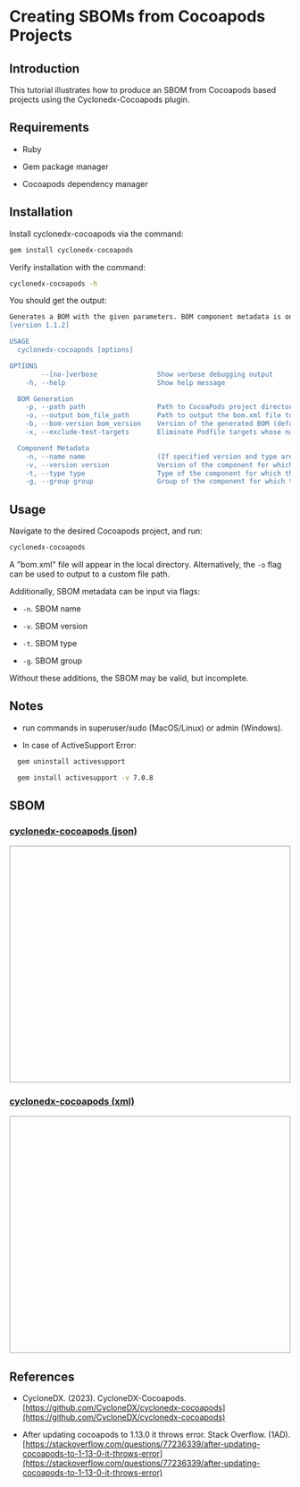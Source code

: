 # Creating SBOMs from Cocoapods Projects

## Introduction

This tutorial illustrates how to produce an SBOM from Cocoapods based projects using the Cyclonedx-Cocoapods plugin.

## Requirements

* Ruby

* Gem package manager

* Cocoapods dependency manager

## Installation

Install cyclonedx-cocoapods via the command:

```bash
gem install cyclonedx-cocoapods
```

Verify installation with the command:

```bash
cyclonedx-cocoapods -h
```

You should get the output:

```bash
Generates a BOM with the given parameters. BOM component metadata is only generated if the component's name, version, and type are provided using the --name, --version, and --type parameters.
[version 1.1.2]

USAGE
  cyclonedx-cocoapods [options]

OPTIONS
        --[no-]verbose               Show verbose debugging output
    -h, --help                       Show help message

  BOM Generation
    -p, --path path                  Path to CocoaPods project directory (default: current directory)
    -o, --output bom_file_path       Path to output the bom.xml file to (default: "bom.xml")
    -b, --bom-version bom_version    Version of the generated BOM (default: "1")
    -x, --exclude-test-targets       Eliminate Podfile targets whose name contains the word "test"

  Component Metadata
    -n, --name name                  (If specified version and type are also required) Name of the component for which the BOM is generated
    -v, --version version            Version of the component for which the BOM is generated
    -t, --type type                  Type of the component for which the BOM is generated (one of application|framework|library|container|operating-system|device|firmware|file)
    -g, --group group                Group of the component for which the BOM is generated

```
## Usage

Navigate to the desired Cocoapods project, and run:


```bash
cyclonedx-cocoapods
```

A "bom.xml" file will appear in the local directory. Alternatively, the ```-o``` flag can be used to output to a custom file path.


Additionally, SBOM metadata can be input via flags:

* ```-n```. SBOM name

* ```-v```. SBOM version

* ```-t```. SBOM type

* ```-g```. SBOM group


Without these additions, the SBOM may be valid, but incomplete.

## Notes

* run commands in superuser/sudo (MacOS/Linux) or admin (Windows).

* In case of ActiveSupport Error:

```bash
  gem uninstall activesupport

  gem install activesupport -v 7.0.8
```

## SBOM

<html lang="en">
<head>
    <meta charset="UTF-8">
    <meta name="viewport" content="width=device-width, initial-scale=1.0">
    <title>Pretty JSON Display</title>
    <style>
        #json-container {
            height: 400px; /* Set a fixed height */
            overflow-y: auto; /* Enable vertical scrolling */
            border: 2px solid #ccc; /* Optional: add a border for visibility */
            padding: 10px;
        }
        #xml-container {
            height: 400px; /* Set a fixed height */
            overflow-y: auto; /* Enable vertical scrolling */
            border: 2px solid #ccc; /* Optional: add a border for visibility */
            padding: 10px;
        }
        pre {
            margin: 0;
            white-space: pre-wrap;
            word-wrap: break-word;
        }
    </style>
</head>
<body>
    <h3>
        <a href="./bom.json">cyclonedx-cocoapods (json)</a>
    </h3>
    <div id="json-container">
        <pre id="json-display"></pre>
    </div>
    <h3>
        <a href="./bom.xml">cyclonedx-cocoapods (xml)</a>
    </h3>
    <div id="xml-container">
        <pre id="xml-display"></pre>
    </div>
    <script>
        function display_json(url, elementid){
        fetch(url)
            .then(response => response.json())
            .then(data => {
                document.getElementById(elementid).textContent = JSON.stringify(data, null, 2);
            })
            .catch(error => console.error('Error fetching JSON:', error));
        }
        function display_xml(url, elementid){
        fetch(url)
            .then(response => response.text())
            .then(data => {
                document.getElementById(elementid).textContent = data;
            })
            .catch(error => console.error('Error fetching JSON:', error));
        }
    display_json('./bom.json', 'json-display');
    display_xml('./bom.xml', 'xml-display');
    </script>
</body>
</html>


## References

* CycloneDX. (2023). CycloneDX-Cocoapods. [https://github.com/CycloneDX/cyclonedx-cocoapods](https://github.com/CycloneDX/cyclonedx-cocoapods)

* After updating cocoapods to 1.13.0 it throws error. Stack Overflow. (1AD). [https://stackoverflow.com/questions/77236339/after-updating-cocoapods-to-1-13-0-it-throws-error](https://stackoverflow.com/questions/77236339/after-updating-cocoapods-to-1-13-0-it-throws-error)


